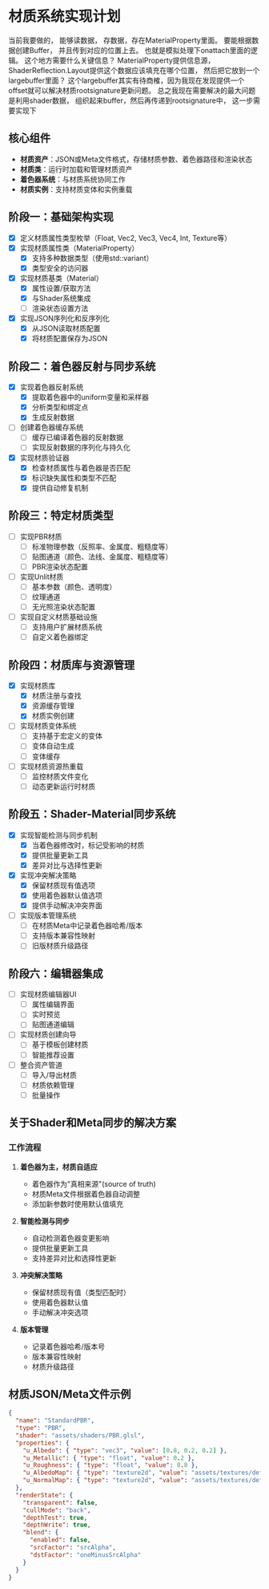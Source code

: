 # 材质系统实现计划
当前我要做的， 能够读数据， 存数据，存在MaterialProperty里面。
要能根据数据创建Buffer， 并且传到对应的位置上去。 也就是模拟处理下onattach里面的逻辑。
这个地方需要什么关键信息？
MaterialProperty提供信息源， ShaderReflection.Layout提供这个数据应该填充在哪个位置，
然后把它放到一个largebuffer里面？ 这个largebuffer其实有待商榷，因为我现在发现提供一个offset就可以解决材质rootsignature更新问题。
总之我现在需要解决的最大问题是利用shader数据， 组织起来buffer，然后再传递到rootsignature中，
这一步需要实现下
## 核心组件

- **材质资产**：JSON或Meta文件格式，存储材质参数、着色器路径和渲染状态
- **材质类**：运行时加载和管理材质资产
- **着色器系统**：与材质系统协同工作
- **材质实例**：支持材质变体和实例重载

## 阶段一：基础架构实现

- [x] 定义材质属性类型枚举（Float, Vec2, Vec3, Vec4, Int, Texture等）
- [x] 实现材质属性类（MaterialProperty）
  - [x] 支持多种数据类型（使用std::variant）
  - [x] 类型安全的访问器
- [x] 实现材质基类（Material）
  - [x] 属性设置/获取方法
  - [x] 与Shader系统集成
  - [ ] 渲染状态设置方法
- [x] 实现JSON序列化和反序列化
  - [x] 从JSON读取材质配置
  - [x] 将材质配置保存为JSON

## 阶段二：着色器反射与同步系统

- [x] 实现着色器反射系统
  - [x] 提取着色器中的uniform变量和采样器
  - [x] 分析类型和绑定点
  - [x] 生成反射数据
- [ ] 创建着色器缓存系统
  - [ ] 缓存已编译着色器的反射数据
  - [ ] 实现反射数据的序列化与持久化
- [x] 实现材质验证器
  - [x] 检查材质属性与着色器是否匹配
  - [x] 标识缺失属性和类型不匹配
  - [x] 提供自动修复机制

## 阶段三：特定材质类型

- [ ] 实现PBR材质
  - [ ] 标准物理参数（反照率、金属度、粗糙度等）
  - [ ] 贴图通道（颜色、法线、金属度、粗糙度等）
  - [ ] PBR渲染状态配置
- [ ] 实现Unlit材质
  - [ ] 基本参数（颜色、透明度）
  - [ ] 纹理通道
  - [ ] 无光照渲染状态配置
- [ ] 实现自定义材质基础设施
  - [ ] 支持用户扩展材质系统
  - [ ] 自定义着色器绑定

## 阶段四：材质库与资源管理

- [x] 实现材质库
  - [x] 材质注册与查找
  - [x] 资源缓存管理
  - [x] 材质实例创建
- [ ] 实现材质变体系统
  - [ ] 支持基于宏定义的变体
  - [ ] 变体自动生成
  - [ ] 变体缓存
- [ ] 实现材质资源热重载
  - [ ] 监控材质文件变化
  - [ ] 动态更新运行时材质

## 阶段五：Shader-Material同步系统

- [x] 实现智能检测与同步机制
  - [x] 当着色器修改时，标记受影响的材质
  - [x] 提供批量更新工具
  - [x] 差异对比与选择性更新
- [x] 实现冲突解决策略
  - [x] 保留材质现有值选项
  - [x] 使用着色器默认值选项
  - [x] 提供手动解决冲突界面
- [ ] 实现版本管理系统
  - [ ] 在材质Meta中记录着色器哈希/版本
  - [ ] 支持版本兼容性映射
  - [ ] 旧版材质升级路径

## 阶段六：编辑器集成

- [ ] 实现材质编辑器UI
  - [ ] 属性编辑界面
  - [ ] 实时预览
  - [ ] 贴图通道编辑
- [ ] 实现材质创建向导
  - [ ] 基于模板创建材质
  - [ ] 智能推荐设置
- [ ] 整合资产管道
  - [ ] 导入/导出材质
  - [ ] 材质依赖管理
  - [ ] 批量操作

## 关于Shader和Meta同步的解决方案

### 工作流程

1. **着色器为主，材质自适应**
   - 着色器作为"真相来源"(source of truth)
   - 材质Meta文件根据着色器自动调整
   - 添加新参数时使用默认值填充

2. **智能检测与同步**
   - 自动检测着色器变更影响
   - 提供批量更新工具
   - 支持差异对比和选择性更新

3. **冲突解决策略**
   - 保留材质现有值（类型匹配时）
   - 使用着色器默认值
   - 手动解决冲突选项

4. **版本管理**
   - 记录着色器哈希/版本号
   - 版本兼容性映射
   - 材质升级路径

## 材质JSON/Meta文件示例

```json
{
  "name": "StandardPBR",
  "type": "PBR",
  "shader": "assets/shaders/PBR.glsl",
  "properties": {
    "u_Albedo": { "type": "vec3", "value": [0.8, 0.2, 0.2] },
    "u_Metallic": { "type": "float", "value": 0.2 },
    "u_Roughness": { "type": "float", "value": 0.8 },
    "u_AlbedoMap": { "type": "texture2d", "value": "assets/textures/default_albedo.png" },
    "u_NormalMap": { "type": "texture2d", "value": "assets/textures/default_normal.png" }
  },
  "renderState": {
    "transparent": false,
    "cullMode": "back",
    "depthTest": true,
    "depthWrite": true,
    "blend": {
      "enabled": false,
      "srcFactor": "srcAlpha",
      "dstFactor": "oneMinusSrcAlpha"
    }
  }
}
```
